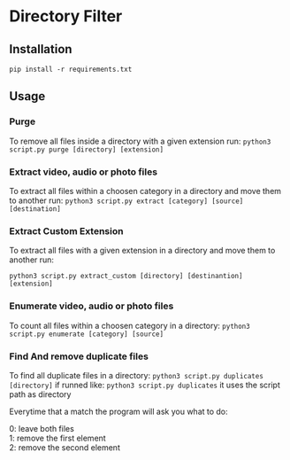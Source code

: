 # Directory Filter

## Installation

`pip install -r requirements.txt`

## Usage

### Purge

To remove all files inside a directory with a given extension run:
`python3 script.py purge [directory] [extension]`

### Extract video, audio or photo files
To extract all files within a choosen category in a directory and move them to another run:
`python3 script.py extract [category] [source] [destination]`

### Extract Custom Extension
To extract all files with a given extension in a directory and move them to another run:

`python3 script.py extract_custom [directory] [destinantion] [extension]`

### Enumerate video, audio or photo files
To count all files within a choosen category in a directory:
`python3 script.py enumerate [category] [source]`

### Find And remove duplicate files
To find all duplicate files in a directory:
`python3 script.py duplicates [directory]`
if runned like:
`python3 script.py duplicates`
it uses the script path as directory

Everytime that a match the program will ask you what to do:</br>

0: leave both files</br>
1: remove the first element</br>
2: remove the second element</br>